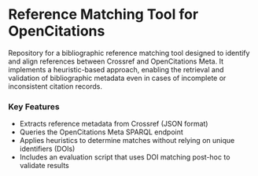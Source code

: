 # Reference Matching Tool for OpenCitations

Repository for a bibliographic reference matching tool designed to identify and align references between Crossref and OpenCitations Meta. It implements a heuristic-based approach, enabling the retrieval and validation of bibliographic metadata even in cases of incomplete or inconsistent citation records.

### Key Features

- Extracts reference metadata from Crossref (JSON format)
- Queries the OpenCitations Meta SPARQL endpoint
- Applies heuristics to determine matches without relying on unique identifiers (DOIs)
- Includes an evaluation script that uses DOI matching post-hoc to validate results

